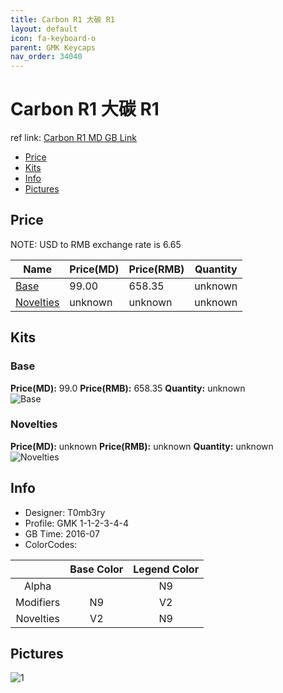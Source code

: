 ```yaml
---
title: Carbon R1 大碳 R1
layout: default
icon: fa-keyboard-o
parent: GMK Keycaps
nav_order: 34040
---
```


# Carbon R1 大碳 R1

ref link: [Carbon R1 MD GB Link](https://www.massdrop.com/buy/gmk-carbon-custom-keycap-set)

* [Price](#price)
* [Kits](#kits)
* [Info](#info)
* [Pictures](#pictures)


## Price  
NOTE: USD to RMB exchange rate is 6.65

| Name          | Price(MD)    |  Price(RMB) | Quantity |
| ------------- | ------------ |  ---------- | -------- |
|[Base](#base)|99.00|658.35|unknown|
|[Novelties](#novelties)|unknown|unknown|unknown|


## Kits
### Base
**Price(MD):** 99.0    **Price(RMB):** 658.35    **Quantity:** unknown  
<img src="{{ 'assets/images/gmk-keycaps/carbonr1/kits_pics/base.jpg' | relative_url }}" alt="Base" class="image featured">

### Novelties
**Price(MD):** unknown    **Price(RMB):** unknown    **Quantity:** unknown  
<img src="{{ 'assets/images/gmk-keycaps/carbonr1/kits_pics/novelties.png' | relative_url }}" alt="Novelties" class="image featured">


## Info
* Designer: T0mb3ry
* Profile: GMK 1-1-2-3-4-4
* GB Time: 2016-07
* ColorCodes:  

| |Base Color     | Legend Color
| :-------------: | :-------------: | :------------:
|Alpha||N9
|Modifiers|N9|V2
|Novelties|V2|N9


## Pictures
<img src="{{ 'assets/images/gmk-keycaps/carbonr1/rendering_pics/1.jpg' | relative_url }}" alt="1" class="image featured">
